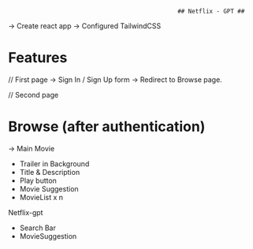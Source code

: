                                                     ## Netflix - GPT ##

-> Create react app
-> Configured TailwindCSS

# Features

// First page
-> Sign In / Sign Up form
-> Redirect to Browse page.

// Second page

# Browse (after authentication)

-> Main Movie

- Trailer in Background
- Title & Description
- Play button
- Movie Suggestion
- MovieList x n

Netflix-gpt

- Search Bar
- MovieSuggestion
